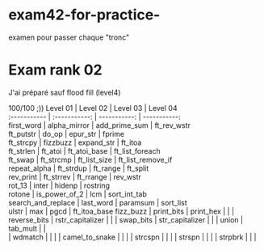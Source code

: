 # exam42-for-practice-
examen pour passer chaque "tronc"
# Exam rank 02
J'ai préparé sauf flood fill (level4)

100/100 ;))
 Level 01           | Level 02          | Level 03          | Level 04           
:-----------        | :-----------:     | -----------:      | -----------:        
first_word          | alpha_mirror      | add_prime_sum     | ft_rev_wstr        
ft_putstr           | do_op	        | epur_str          | fprime              
ft_strcpy           | fizzbuzz	      	| expand_str        | ft_itoa             
ft_strlen           | ft_atoi	        | ft_atoi_base      | ft_list_foreach     
ft_swap		    | ft_strcmp         | ft_list_size      | ft_list_remove_if   
repeat_alpha	    | ft_strdup	        | ft_range          | ft_split            
rev_print	    | ft_strrev		| ft_rrange         | rev_wstr            
rot_13	            | inter       	| hidenp            | rostring            
rotone              | is_power_of_2     | lcm               | sort_int_tab        
search_and_replace  | last_word     	| paramsum          | sort_list           
ulstr               |	max	      	| pgcd              | ft_itoa_base
fizz_buzz	    | print_bits        | print_hex         | |
	      	    | reverse_bits      | rstr_capitalizer  | |
                    | swap_bits         | str_capitalizer   | |
                    | union             | tab_mult          | |          
                    | wdmatch           |                   | |
                    | camel_to_snake    |                   | |
                    | strcspn           |                   | |
                    | strspn            |                   | | 
                    | strpbrk           |                   | | 
